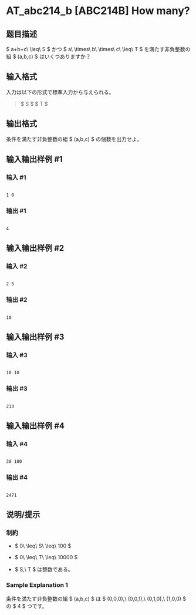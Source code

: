 # AT_abc214_b [ABC214B] How many?

## 题目描述

[problemUrl]: https://atcoder.jp/contests/abc214/tasks/abc214_b

$ a+b+c\ \leq\ S $ かつ $ a\ \times\ b\ \times\ c\ \leq\ T $ を満たす非負整数の組 $ (a,b,c) $ はいくつありますか？

## 输入格式

入力は以下の形式で標準入力から与えられる。

> $ S $ $ T $

## 输出格式

条件を満たす非負整数の組 $ (a,b,c) $ の個数を出力せよ。

## 输入输出样例 #1

### 输入 #1

```
1 0
```

### 输出 #1

```
4
```

## 输入输出样例 #2

### 输入 #2

```
2 5
```

### 输出 #2

```
10
```

## 输入输出样例 #3

### 输入 #3

```
10 10
```

### 输出 #3

```
213
```

## 输入输出样例 #4

### 输入 #4

```
30 100
```

### 输出 #4

```
2471
```

## 说明/提示

### 制約

- $ 0\ \leq\ S\ \leq\ 100 $
- $ 0\ \leq\ T\ \leq\ 10000 $
- $ S,\ T $ は整数である。

### Sample Explanation 1

条件を満たす非負整数の組 $ (a,b,c) $ は $ (0,0,0),\ (0,0,1),\ (0,1,0),\ (1,0,0) $ の $ 4 $ つです。